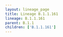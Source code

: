 ```yaml
---
layout: lineage_page
title: Lineage B.1.1.161
lineage: B.1.1.161
parent: B.1.1
children: ['B.1.1.161']
---
```

